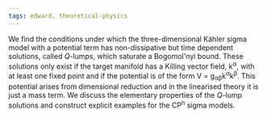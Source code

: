 ```yaml
---
tags: edward, theoretical-physics
---
```

We find the conditions under which the three-dimensional Kähler sigma model with a potential term has non-dissipative but time dependent solutions, called *Q*-lumps, which saturate a Bogomol'nyi bound. These solutions only exist if the target manifold has a Killing vector field, k<sup>α</sup>, with at least one fixed point and if the potential is of the form V = g<sub>αβ</sub>k<sup>α</sup>k<sup>β</sup>. This potential arises from dimensional reduction and in the linearised theory it is just a mass term. We discuss the elementary properties of the *Q*-lump solutions and construct explicit examples for the CP<sup>n</sup> sigma models.
